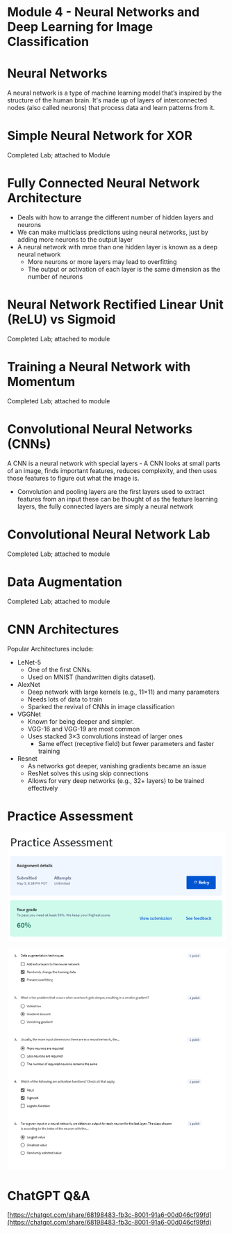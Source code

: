 # Module 4 - Neural Networks and Deep Learning for Image Classification

# Neural Networks

A neural network is a type of machine learning model that’s inspired by the structure of the human brain. It's made up of layers of interconnected nodes (also called neurons) that process data and learn patterns from it.

# **Simple Neural Network for XOR**

Completed Lab; attached to Module

# Fully Connected Neural Network Architecture

- Deals with how to arrange the different number of hidden layers and neurons
- We can make multiclass predictions using neural networks, just by adding more neurons to the output layer
- A neural network with mroe than one hidden layer is known as a deep neural network
    - More neurons or more layers may lead to overfitting
    - The output or activation of each layer is the same dimension as the number of neurons

# **Neural Network Rectified Linear Unit (ReLU) vs Sigmoid**

Completed Lab; attached to module

# Training a Neural Network with Momentum

Completed Lab; attached to module

# Convolutional Neural Networks (CNNs)

A CNN is a neural network with special layers - A CNN looks at small parts of an image, finds important features, reduces complexity, and then uses those features to figure out what the image is.

- Convolution and pooling layers are the first layers used to extract features from an input these can be thought of as the feature learning layers, the fully connected layers are simply a neural network

# Convolutional Neural Network Lab

Completed Lab; attached to module

# Data Augmentation

Completed Lab; attached to module

# CNN Architectures

Popular Architectures include:

- LeNet-5
    - One of the first CNNs.
    - Used on MNIST (handwritten digits dataset).
- AlexNet
    - Deep network with large kernels (e.g., 11×11) and many parameters
    - Needs lots of data to train
    - Sparked the revival of CNNs in image classification
- VGGNet
    - Known for being deeper and simpler.
    - VGG-16 and VGG-19 are most common
    - Uses stacked 3×3 convolutions instead of larger ones
        - Same effect (receptive field) but fewer parameters and faster training
- Resnet
    - As networks got deeper, vanishing gradients became an issue
    - ResNet solves this using skip connections
    - Allows for very deep networks (e.g., 32+ layers) to be trained effectively

# Practice Assessment

![image.png](image.png)

![image.png](image%201.png)

# ChatGPT Q&A

[https://chatgpt.com/share/68198483-fb3c-8001-91a6-00d046cf99fd](https://chatgpt.com/share/68198483-fb3c-8001-91a6-00d046cf99fd)